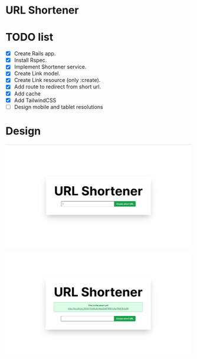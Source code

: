 # URL Shortener

# TODO list

- [X] Create Rails app.
- [X] Install Rspec.
- [X] Implement Shortener service.
- [X] Create Link model.
- [X] Create Link resource (only :create).
- [X] Add route to redirect from short url.
- [X] Add cache
- [X] Add TailwindCSS
- [ ] Design mobile and tablet resolutions

# Design

![Main](./images/main.jpeg)

![Short](./images/short.jpeg)
